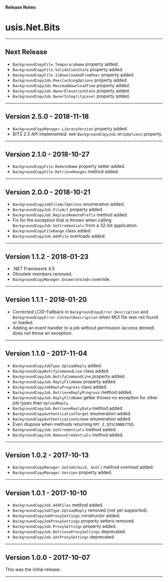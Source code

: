 ﻿**Release Notes**

# usis.Net.Bits

---

## Next Release

- `BackgroundCopyFile.TemporaryName` property added.
- `BackgroundCopyFile.ValidationState` property added.
- `BackgroundCopyFile.IsDownloadedFromPeer` property added.
- `BackgroundCopyJob.PeerCachingOptions` property added.
- `BackgroundCopyJob.MaximumDownloadTime` property added.
- `BackgroundCopyJob.OwnerElevationState` property added.
- `BackgroundCopyJob.OwnerIntegrityLevel` property added.

---

## Version 2.5.0 - 2018-11-18

- `BackgroundCopyManager.LibraryVersion` property added.
- BITS 2.5 API implemented: see `BackgroundCopyJob.HttpOptions` property.

---

## Version 2.1.0 - 2018-10-27

- `BackgroundCopyFile.RemoteName` property setter added.
- `BackgroundCopyFile.RetrieveRanges` method added.

---

## Version 2.0.0 - 2018-10-21

- `BackgroundCopyJobFileAclOptions` enumeration added.
- `BackgroundCopyJob.FileAcl` property added.
- `BackgroundCopyJob.ReplaceRemotePrefix` method added.
- Fix for the exception that is thrown when calling `BackgroundCopyJob.SetCredentials` from a 32-bit application.
- `BackgroundCopyFileRange` class added.
- `BackgroundCopyJob.AddFile` overloads added.

---

## Version 1.1.2 - 2018-01-23

- .NET Framework 4.5
- Obsolete members removed.
- `BackgroundCopyManager.EnumerateJobs` override.

---

## Version 1.1.1 - 2018-01-20

- Corrected LCID-Fallback in `BackgroundCopyError.Description` and `BackgroundCopyError.ContextDescription` when MUI file was not found or loaded.
- Adding an event handler to a job without permission (access denied) does not throw an exception.

---

## Version 1.1.0 - 2017-11-04

- `BackgroundCopyJobType.UploadReply` added. 
- `BackgroundCopyNotifyCommandLine` class added.
- `BackgroundCopyJob.NotifyCommandLine` property added.
- `BackgroundCopyJob.ReplyFileName` property added.
- `BackgroundCopyJobReplyProgress` class added.
- `BackgroundCopyJob.RetrieveReplyProgress` method added.
- `BackgroundCopyJob.ReplyFileName` getter throws no exception for other job types than `UploadReply`.
- `BackgroundCopyJob.RetrieveReplyData` method added.
- `BackgroundCopyAuthenticationTarget` enumeration added.
- `BackgroundCopyAuthenticationScheme` enumeration added.
- Even dispose when methods returning `RPC_E_DISCONNECTED`.
- `BackgroundCopyJob.SetCredentials` method added.
- `BackgroundCopyJob.RemoveCredentials` method added.

---

## Version 1.0.2 - 2017-10-13

- `BackgroundCopyManager.GetJob(Guid, bool)` method overload added.
- `BackgroundCopyManager.Version` property added.

---

## Version 1.0.1 - 2017-10-10

- `BackgroundCopyJob.AddFiles` method added.
- `BackgroundCopyJobType.UploadReply` removed (not yet supported).
- `BackgroundCopyJobProxySettings` constructor added.
- `BackgroundCopyJobProxySettings` property setters removed.
- `BackgroundCopyJob.ProxySettings` property added.
- `BackgroundCopyJob.RetrieveProxySettings` deprecated.
- `BackgroundCopyJob.SetProxySettings` deprecated.

---

## Version 1.0.0 - 2017-10-07

This was the initial release.

---
